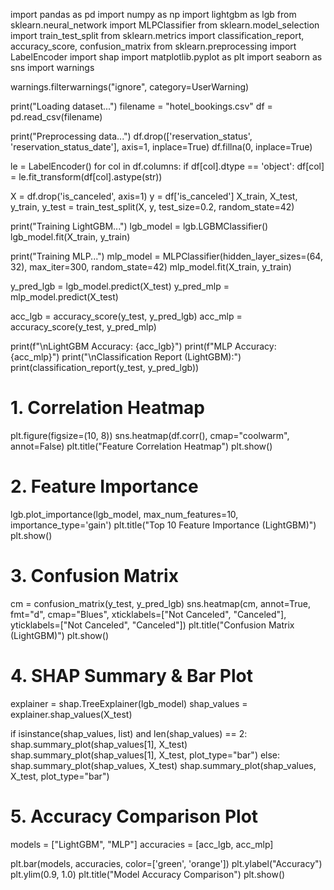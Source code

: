 import pandas as pd
import numpy as np
import lightgbm as lgb
from sklearn.neural_network import MLPClassifier
from sklearn.model_selection import train_test_split
from sklearn.metrics import classification_report, accuracy_score, confusion_matrix
from sklearn.preprocessing import LabelEncoder
import shap
import matplotlib.pyplot as plt
import seaborn as sns
import warnings

warnings.filterwarnings("ignore", category=UserWarning)

print("Loading dataset...")
filename = "hotel_bookings.csv"
df = pd.read_csv(filename)

print("Preprocessing data...")
df.drop(['reservation_status', 'reservation_status_date'], axis=1, inplace=True)
df.fillna(0, inplace=True)

le = LabelEncoder()
for col in df.columns:
    if df[col].dtype == 'object':
        df[col] = le.fit_transform(df[col].astype(str))

X = df.drop('is_canceled', axis=1)
y = df['is_canceled']
X_train, X_test, y_train, y_test = train_test_split(X, y, test_size=0.2, random_state=42)

print("Training LightGBM...")
lgb_model = lgb.LGBMClassifier()
lgb_model.fit(X_train, y_train)

print("Training MLP...")
mlp_model = MLPClassifier(hidden_layer_sizes=(64, 32), max_iter=300, random_state=42)
mlp_model.fit(X_train, y_train)

y_pred_lgb = lgb_model.predict(X_test)
y_pred_mlp = mlp_model.predict(X_test)

acc_lgb = accuracy_score(y_test, y_pred_lgb)
acc_mlp = accuracy_score(y_test, y_pred_mlp)

print(f"\nLightGBM Accuracy: {acc_lgb}")
print(f"MLP Accuracy: {acc_mlp}")
print("\nClassification Report (LightGBM):")
print(classification_report(y_test, y_pred_lgb))

# 1. Correlation Heatmap
plt.figure(figsize=(10, 8))
sns.heatmap(df.corr(), cmap="coolwarm", annot=False)
plt.title("Feature Correlation Heatmap")
plt.show()

# 2. Feature Importance
lgb.plot_importance(lgb_model, max_num_features=10, importance_type='gain')
plt.title("Top 10 Feature Importance (LightGBM)")
plt.show()

# 3. Confusion Matrix
cm = confusion_matrix(y_test, y_pred_lgb)
sns.heatmap(cm, annot=True, fmt="d", cmap="Blues", xticklabels=["Not Canceled", "Canceled"], yticklabels=["Not Canceled", "Canceled"])
plt.title("Confusion Matrix (LightGBM)")
plt.show()

# 4. SHAP Summary & Bar Plot
explainer = shap.TreeExplainer(lgb_model)
shap_values = explainer.shap_values(X_test)

if isinstance(shap_values, list) and len(shap_values) == 2:
    shap.summary_plot(shap_values[1], X_test)
    shap.summary_plot(shap_values[1], X_test, plot_type="bar")
else:
    shap.summary_plot(shap_values, X_test)
    shap.summary_plot(shap_values, X_test, plot_type="bar")

# 5. Accuracy Comparison Plot
models = ["LightGBM", "MLP"]
accuracies = [acc_lgb, acc_mlp]

plt.bar(models, accuracies, color=['green', 'orange'])
plt.ylabel("Accuracy")
plt.ylim(0.9, 1.0)
plt.title("Model Accuracy Comparison")
plt.show()
